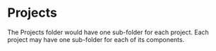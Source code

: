 Projects
==========
The Projects folder would have one sub-folder for each project. Each project may have one sub-folder for each of its components.


